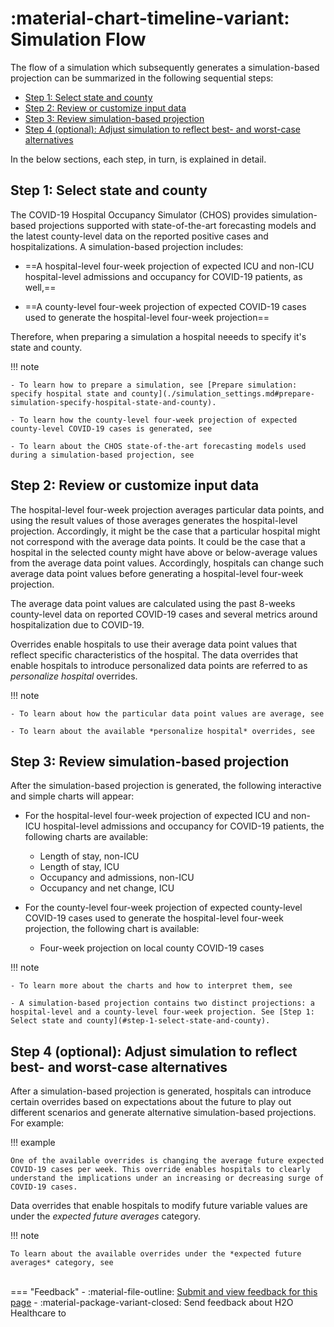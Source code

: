 # :material-chart-timeline-variant: Simulation Flow 

The flow of a simulation which subsequently generates a simulation-based projection can be summarized in the following sequential steps: 


- [Step 1: Select state and county](#step-1-select-state-and-county) 
- [Step 2: Review or customize input data](#step-2-review-or-customize-input-data) 
- [Step 3: Review simulation-based projection](#step-3-review-simulation-based-projection)
- [Step 4 (optional): Adjust simulation to reflect best- and worst-case alternatives](#step-4-optional-adjust-simulation-to-reflect-best-and-worst-case-alternatives)

In the below sections, each step, in turn, is explained in detail. 

## Step 1: Select state and county 

The COVID-19 Hospital Occupancy Simulator (CHOS) provides simulation-based projections supported with state-of-the-art forecasting models and the latest county-level data on the reported positive cases and hospitalizations. A simulation-based projection includes: 

- ==A hospital-level four-week projection of expected ICU and non-ICU hospital-level admissions and occupancy for COVID-19 patients, as well,==

- ==A county-level four-week projection of expected COVID-19 cases used to generate the hospital-level four-week projection==

Therefore, when preparing a simulation a hospital neeeds to specify it's state and county. 


!!! note 

    - To learn how to prepare a simulation, see [Prepare simulation: specify hospital state and county](./simulation_settings.md#prepare-simulation-specify-hospital-state-and-county).

    - To learn how the county-level four-week projection of expected county-level COVID-19 cases is generated, see 

    - To learn about the CHOS state-of-the-art forecasting models used during a simulation-based projection, see 



## Step 2: Review or customize input data 

The hospital-level four-week projection averages particular data points, and using the result values of those averages generates the hospital-level projection. Accordingly, it might be the case that a particular hospital might not correspond with the average data points. It could be the case that a hospital in the selected county might have above or below-average values from the average data point values. Accordingly, hospitals can change such average data point values before generating a hospital-level four-week projection. 

The average data point values are calculated using the past 8-weeks county-level data on reported COVID-19 cases and several metrics around hospitalization due to COVID-19. 

Overrides enable hospitals to use their average data point values that reflect specific characteristics of the hospital. The data overrides that enable hospitals to introduce personalized data points are referred to as *personalize hospital* overrides. 

!!! note 

    - To learn about how the particular data point values are average, see

    - To learn about the available *personalize hospital* overrides, see 





## Step 3: Review simulation-based projection

After the simulation-based projection is generated, the following interactive and simple charts will appear: 

- For the hospital-level four-week projection of expected ICU and non-ICU hospital-level admissions and occupancy for COVID-19 patients, the following charts are available: 

    - Length of stay, non-ICU
    - Length of stay, ICU
    - Occupancy and admissions, non-ICU
    - Occupancy and net change, ICU

- For the county-level four-week projection of expected county-level COVID-19 cases used to generate the hospital-level four-week projection, the following chart is available: 
    
    - Four-week projection on local county COVID-19 cases

!!! note 

    - To learn more about the charts and how to interpret them, see 

    - A simulation-based projection contains two distinct projections: a hospital-level and a county-level four-week projection. See [Step 1: Select state and county](#step-1-select-state-and-county). 

## Step 4 (optional): Adjust simulation to reflect best- and worst-case alternatives


After a simulation-based projection is generated, hospitals can introduce certain overrides based on expectations about the future to play out different scenarios and generate alternative simulation-based projections. For example: 

!!! example 

    One of the available overrides is changing the average future expected COVID-19 cases per week. This override enables hospitals to clearly understand the implications under an increasing or decreasing surge of COVID-19 cases. 

Data overrides that enable hospitals to modify future variable values are under the *expected future averages* category. 


!!! note 

	To learn about the available overrides under the *expected future averages* category, see 

<br>
=== "Feedback"
    - :material-file-outline: <a href="" target="_blank">Submit and view feedback for this page</a>
    - :material-package-variant-closed: Send feedback about H2O Healthcare to <niki.athanasiadou@h2o.ai>
